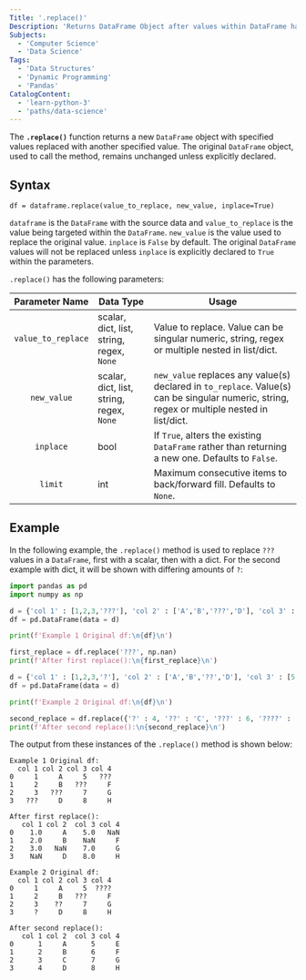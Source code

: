 ```yaml
---
Title: '.replace()'
Description: 'Returns DataFrame Object after values within DataFrame have been changed.'
Subjects:
  - 'Computer Science'
  - 'Data Science'
Tags:
  - 'Data Structures'
  - 'Dynamic Programming'
  - 'Pandas'
CatalogContent:
  - 'learn-python-3'
  - 'paths/data-science'
---
```


The **`.replace()`** function returns a new `DataFrame` object with specified values replaced with another specified value. The original `DataFrame` object, used to call the method, remains unchanged unless explicitly declared.

## Syntax

```pseudo
df = dataframe.replace(value_to_replace, new_value, inplace=True)
```

`dataframe` is the `DataFrame` with the source data and `value_to_replace` is the value being targeted within the `DataFrame`. `new_value` is the value used to replace the original value. `inplace` is `False` by default. The original `DataFrame` values will not be replaced unless `inplace` is explicitly declared to `True` within the parameters.

`.replace()` has the following parameters:

|   Parameter Name   | Data Type                                 | Usage                                                                                                                                        |
| :----------------: | ----------------------------------------- | -------------------------------------------------------------------------------------------------------------------------------------------- |
| `value_to_replace` | scalar, dict, list, string, regex, `None` | Value to replace. Value can be singular numeric, string, regex or multiple nested in list/dict.                                              |
|    `new_value`     | scalar, dict, list, string, regex, `None` | `new_value` replaces any value(s) declared in `to_replace`. Value(s) can be singular numeric, string, regex or multiple nested in list/dict. |
|     `inplace`      | bool                                      | If `True`, alters the existing `DataFrame` rather than returning a new one. Defaults to `False`.                                             |
|      `limit`       | int                                       | Maximum consecutive items to back/forward fill. Defaults to `None`.                                                                          |

## Example

In the following example, the `.replace()` method is used to replace `???` values in a `DataFrame`, first with a scalar, then with a dict. For the second example with dict, it will be shown with differing amounts of `?`:

```py
import pandas as pd
import numpy as np

d = {'col 1' : [1,2,3,'???'], 'col 2' : ['A','B','???','D'], 'col 3' : [5,'???',7,8], 'col 4' : ['???','F','G','H']}
df = pd.DataFrame(data = d)

print(f'Example 1 Original df:\n{df}\n')

first_replace = df.replace('???', np.nan)
print(f'After first replace():\n{first_replace}\n')

d = {'col 1' : [1,2,3,'?'], 'col 2' : ['A','B','??','D'], 'col 3' : [5,'???',7,8], 'col 4' : ['????','F','G','H']}
df = pd.DataFrame(data = d)

print(f'Example 2 Original df:\n{df}\n')

second_replace = df.replace({'?' : 4, '??' : 'C', '???' : 6, '????' : 'E'})
print(f'After second replace():\n{second_replace}\n')
```

The output from these instances of the `.replace()` method is shown below:

```shell
Example 1 Original df:
  col 1 col 2 col 3 col 4
0     1     A     5   ???
1     2     B   ???     F
2     3   ???     7     G
3   ???     D     8     H

After first replace():
   col 1 col 2  col 3 col 4
0    1.0     A    5.0   NaN
1    2.0     B    NaN     F
2    3.0   NaN    7.0     G
3    NaN     D    8.0     H

Example 2 Original df:
  col 1 col 2 col 3 col 4
0     1     A     5  ????
1     2     B   ???     F
2     3    ??     7     G
3     ?     D     8     H

After second replace():
   col 1 col 2  col 3 col 4
0      1     A      5     E
1      2     B      6     F
2      3     C      7     G
3      4     D      8     H
```
